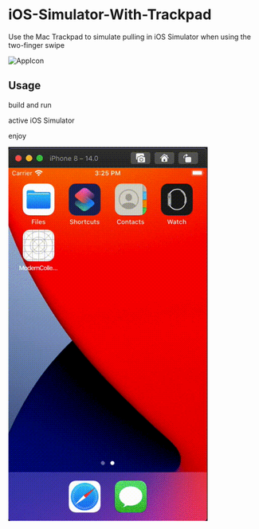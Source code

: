 # iOS-Simulator-With-Trackpad
Use the Mac Trackpad to simulate pulling in iOS Simulator when using the two-finger swipe

![AppIcon](https://raw.githubusercontent.com/miku1958/iOS-Simulator-With-Trackpad/master/iOS%20Simulator%20With%20Trackpad/Assets.xcassets/AppIcon.appiconset/AppIcon.png)

## Usage

build and run

active iOS Simulator

enjoy

![AppIcon](https://github.com/miku1958/Large-size-picture-warehouse/blob/master/1.gif?raw=true)
